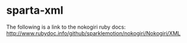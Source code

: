 # sparta-xml

The following is a link to the nokogiri ruby docs:
http://www.rubydoc.info/github/sparklemotion/nokogiri/Nokogiri/XML

